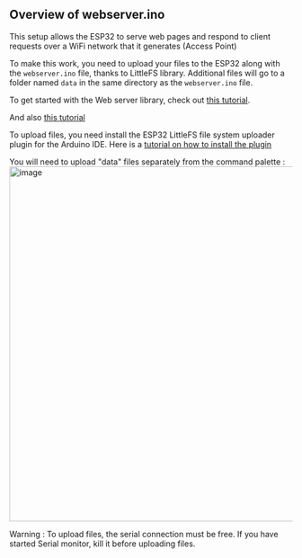 ## Overview of webserver.ino

This setup allows the ESP32 to serve web pages and respond to client requests over a WiFi network that it generates (Access Point)

To make this work, you need to upload your files to the ESP32 along with the `webserver.ino` file, thanks to LittleFS library.
Additional files will go to a folder named `data` in the same directory as the `webserver.ino` file.

To get started with the Web server library, check out [this tutorial](https://randomnerdtutorials.com/esp32-access-point-ap-web-server/).

And also [this tutorial](https://projecthub.arduino.cc/cetech11/implementing-web-server-on-esp32-5c24be)

To upload files, you need install the ESP32 LittleFS file system uploader plugin for the Arduino IDE.
Here is a [tutorial on how to install the plugin](https://randomnerdtutorials.com/arduino-ide-2-install-esp32-littlefs/#installing-MAC)

You will need to upload "data" files separately from the command palette :
<img width="632" alt="image" src="https://github.com/user-attachments/assets/12439419-b51c-4d4f-be8b-e0dfceda0740">

Warning : To upload files, the serial connection must be free. If you have started Serial monitor, kill it before uploading files.
